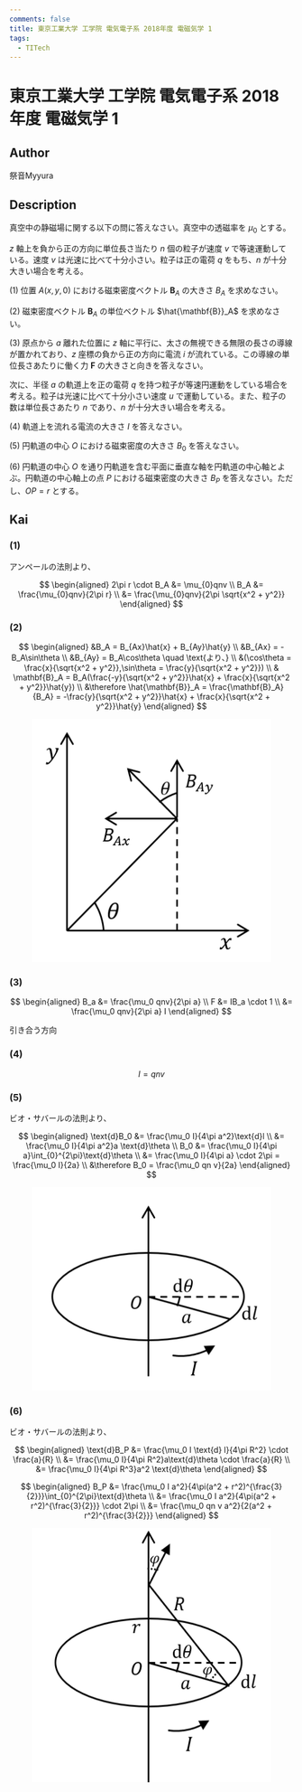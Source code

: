 ```yaml
---
comments: false
title: 東京工業大学 工学院 電気電子系 2018年度 電磁気学 1
tags:
  - TITech
---
```

# 東京工業大学 工学院 電気電子系 2018年度 電磁気学 1

## **Author**
祭音Myyura

## **Description**
真空中の静磁場に関する以下の問に答えなさい。真空中の透磁率を $\mu_0$ とする。

$z$ 軸上を負から正の方向に単位長さ当たり $n$ 個の粒子が速度 $v$ で等速運動している。速度 $v$ は光速に比べて十分小さい。粒子は正の電荷 $q$ をもち、$n$ が十分大きい場合を考える。

(1) 位置 $A(x, y, 0)$ における磁束密度ベクトル $\mathbf{B}_A$ の大きさ $B_A$ を求めなさい。

(2) 磁束密度ベクトル $\mathbf{B}_A$ の単位ベクトル $\hat{\mathbf{B}}_A$ を求めなさい。

(3) 原点から $a$ 離れた位置に $z$ 軸に平行に、太さの無視できる無限の長さの導線が置かれており、$z$ 座標の負から正の方向に電流 $i$ が流れている。この導線の単位長さあたりに働く力 $\mathbf{F}$ の大きさと向きを答えなさい。

次に、半径 $a$ の軌道上を正の電荷 $q$ を持つ粒子が等速円運動をしている場合を考える。粒子は光速に比べて十分小さい速度 $u$ で運動している。また、粒子の数は単位長さあたり $n$ であり、$n$ が十分大きい場合を考える。

(4) 軌道上を流れる電流の大きさ $I$ を答えなさい。

(5) 円軌道の中心 $O$ における磁束密度の大きさ $B_0$ を答えなさい。

(6) 円軌道の中心 $O$ を通り円軌道を含む平面に垂直な軸を円軌道の中心軸とよぶ。円軌道の中心軸上の点 $P$ における磁束密度の大きさ $B_P$ を答えなさい。ただし、$OP = r$ とする。

## **Kai**
### (1)
アンペールの法則より、

$$
\begin{aligned}
2\pi r \cdot B_A &= \mu_{0}qnv \\
B_A &= \frac{\mu_{0}qnv}{2\pi r} \\
&= \frac{\mu_{0}qnv}{2\pi \sqrt{x^2 + y^2}}
\end{aligned}
$$

### (2)

$$
\begin{aligned}
&B_A = B_{Ax}\hat{x} + B_{Ay}\hat{y} \\
&B_{Ax} = -B_A\sin\theta \\
&B_{Ay} = B_A\cos\theta  \quad \text{より、} \\
&(\cos\theta = \frac{x}{\sqrt{x^2 + y^2}},\sin\theta = \frac{y}{\sqrt{x^2 + y^2}}) \\
& \mathbf{B}_A = B_A(\frac{-y}{\sqrt{x^2 + y^2}}\hat{x} + \frac{x}{\sqrt{x^2 + y^2}}\hat{y}) \\
&\therefore \hat{\mathbf{B}}_A = \frac{\mathbf{B}_A}{B_A} = -\frac{y}{\sqrt{x^2 + y^2}}\hat{x} + \frac{x}{\sqrt{x^2 + y^2}}\hat{y} 
\end{aligned}
$$

<figure style="text-align:center;">
  <img src="https://raw.githubusercontent.com/Myyura/the_kai_project_assets/main/kakomonn/TITech/engineering/ee_2018_electromagnetism_1_p1.png" width="430" height="430" alt=""/>
</figure>

### (3)

$$
\begin{aligned}
B_a &= \frac{\mu_0 qnv}{2\pi a} \\
F &= IB_a \cdot 1 \\
&= \frac{\mu_0 qnv}{2\pi a} I
\end{aligned}
$$

引き合う方向

### (4)

$$
I = qn v
$$

### (5)
ビオ・サバールの法則より、

$$
\begin{aligned}
\text{d}B_0 &= \frac{\mu_0 I}{4\pi a^2}\text{d}l \\
&= \frac{\mu_0 I}{4\pi a^2}a \text{d}\theta \\
B_0 &= \frac{\mu_0 I}{4\pi a}\int_{0}^{2\pi}\text{d}\theta \\
&= \frac{\mu_0 I}{4\pi a} \cdot 2\pi = \frac{\mu_0 I}{2a} \\
&\therefore B_0 = \frac{\mu_0 qn v}{2a}
\end{aligned}
$$

<figure style="text-align:center;">
  <img src="https://raw.githubusercontent.com/Myyura/the_kai_project_assets/main/kakomonn/TITech/engineering/ee_2018_electromagnetism_1_p2.png" width="430" height="360" alt=""/>
</figure>

### (6)
ビオ・サバールの法則より、

$$
\begin{aligned}
\text{d}B_P &= \frac{\mu_0 I \text{d} l}{4\pi R^2} \cdot \frac{a}{R} \\
&= \frac{\mu_0 I}{4\pi R^2}a\text{d}\theta \cdot \frac{a}{R} \\
&= \frac{\mu_0 I}{4\pi R^3}a^2 \text{d}\theta 
\end{aligned}
$$

$$
\begin{aligned}
B_P &= \frac{\mu_0 I a^2}{4\pi(a^2 + r^2)^{\frac{3}{2}}}\int_{0}^{2\pi}\text{d}\theta \\
&= \frac{\mu_0 I a^2}{4\pi(a^2 + r^2)^{\frac{3}{2}}} \cdot 2\pi \\
&= \frac{\mu_0 qn v a^2}{2(a^2 + r^2)^{\frac{3}{2}}}
\end{aligned}
$$

<figure style="text-align:center;">
  <img src="https://raw.githubusercontent.com/Myyura/the_kai_project_assets/main/kakomonn/TITech/engineering/ee_2018_electromagnetism_1_p3.png" width="450" height="450" alt=""/>
</figure>